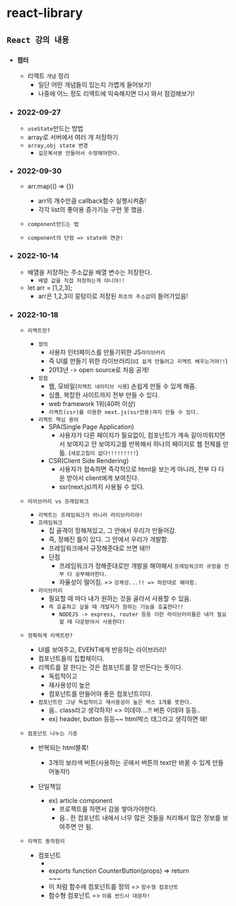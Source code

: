 # react-library

## `React 강의 내용`

- ### `챕터`
    - 리엑트 `개념` 정리 
        - 일단 어떤 개념들이 있는지 가볍게 들어보기! 
        - 나중에 어느 정도 리엑트에 익숙해지면 다시 와서 점검해보기! 
- ### 2022-09-27
    - `useState`만드는 방법
    - array로 서버에서 여러 개 저장하기 
    - `array,obj state 변경`
        - `깊은복사본 만들어서 수정해야한다.`

- ### 2022-09-30
    - arr.map(() => {})
        - arr의 개수만큼 callback함수 실행시켜줌! 
        - 각각 list의 좋아용 증가기능 구현 못 했음. 

    - `component만드는 법`
    - `component의 단점 => state와 연관! `

- ### 2022-10-14
    - 배열을 저장하는 주소값을 배열 변수는 저장한다. 
        - `배열 값을 직접 저장하는게 아니야!!`
    - let arr = [1,2,3]; 
        - arr은 1,2,3이 뭉텅이로 저장된 `최초의 주소값`이 들어가있음! 

- ### 2022-10-18
    - `리엑트란?` 
        - `정의`
            - 사용자 인터페이스를 만들기위한 JS`라이브러리`
            - 즉 UI를 만들기 위한 라이브러리(`UI 쉽게 만들려고 리엑트 배우는거야!!`)
            - 2013년 -> open source로 처음 공개! 
        - `장점`
            - 웹, 모바일(`리엑트 네이티브 사용`) 손쉽게 만들 수 있게 해줌. 
            - 심플, 복잡한 사이트까지 전부 만들 수 있다. 
            - web framework 1위(40퍼 이상)
            - `리엑트(csr)를 이용한 next.js(ssr전용)까지 만들 수 있다.`
        - `리엑트 핵심 용어`
            - SPA(Single Page Application)
                - 사용자가 다른 페이지가 필요없이, 컴포넌트가 계속 갈아끼워지면서 보여지고 안 보여지고를 반복해서 하나의 페이지로 웹 전체를 만듦. (`새로고침이 없다!!!!!!!!!`)
            - CSR(Client Side Rendering)
                - 사용자가 접속하면 즉각적으로 html을 보는게 아니라, 전부 다 다운 받아서 client에게 보여진다. 
                - ssr(next.js)까지 사용될 수 있다. 
    
    - `라이브러리 vs 프레임워크`
        - `리엑트는 프레임워크가 아니라 라이브러리야!`
        - `프레임워크`
            - 집 골격이 정해져있고, 그 안에서 우리가 만들어감.
            - 즉, 정해진 틀이 있다. 그 안에서 우리가 개발함. 
            - 프레임워크에서 규정해준대로 쓰면 돼!!! 
            - 단점
                - 프레임워크가 정해준대로만 개발을 해야해서 `프레임워크의 규정을 전부 다 공부해야한다. `
                - 자율성이 떨어짐. => `강제성...!! => 하란대로 해야함.`
        - `라이브러리`
            - 필요할 때 마다 내가 원하는 것을 골라서 사용할 수 있음. 
            - `즉 호출하고 싶을 때 개발자가 원하는 기능을 호출한다!!`
                - `NODEJS -> express, router 등등 이런 라이브러리들은 내가 필요할 때 다운받아서 사용한다!`

    - `정확하게 리엑트란?`
        - UI를 보여주고, EVENT에게 반응하는 라이브러리!
        - 컴포넌트들의 집합체이다. 
        - 리엑트를 잘 한다는 것은 컴포넌트를 잘 만든다는 뜻이다. 
            - 독립적이고
            - 재사용성이 높은
            - 컴포넌트를 만들어야 좋은 컴포넌트이다. 
        - `컴포넌트란 그냥 독립적이고 재사용성이 높은 박스 1개를 뜻한다.`
            - 음.. class라고 생각하자! => 이데야....!! 버튼 이데야 등등..
            - ex) header, button 등등~~ html박스 태그라고 생각하면 돼! 
        
    - `컴포넌트 나누는 기준`
        - 반복되는 html블록! 
            - 3개의 보라색 버튼(사용하는 곳에서 버튼의 text만 바꿀 수 있게 만들어놓자!)
        
        - 단일책임 
            - ex) article component
                - 프로젝트를 하면서 감을 쌓아가야한다. 
                - 음.. 한 컴포넌트 내에서 너무 많은 것들을 처리해서 많은 정보를 보여주면 안 됨.

    - `리엑트 동작원리`
        - 컴포넌트
            - <CounterButton name="js_button" />
            - exports function CounterButton(props) => return <div>~~~</div>
            - 이 처럼 함수에 컴포넌트를 정의 => `함수형 컴포넌트`
            - 함수형 컴포넌트 => `이름 반드시 대문자!`
